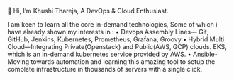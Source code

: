  👋 Hi, I’m Khushi Thareja, A DevOps & Cloud Enthusiast.
 
I am keen to learn all the core in-demand technologies, Some of which i have already shown my interests in :
• Devops Assembly Lines— Git, GitHub, Jenkins, Kubernetes, Prometheus, Grafana, Groovy
• Hybrid Multi Cloud—Integrating Private(Openstack) and Public(AWS, GCP) clouds. EKS, which is an in-demand kubernetes service provided by AWS.
• Ansible- Moving towards automation and learning this amazing tool to setup the complete infrastructure in thousands of servers with a single click.
